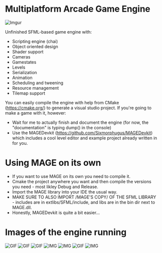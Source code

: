 # Multiplatform Arcade Game Engine
![Imgur](http://i.imgur.com/Qf707M2.png)

Unfinished SFML-based game engine with:
- Scripting engine (chai)
- Object oriented design
- Shader support
- Cameras
- Gamestates
- Levels
- Serialization
- Animation
- Scheduling and tweening
- Resource management
- Tilemap support

You can easily compile the engine with help from CMake (https://cmake.org/) to generate a visual studio project. If you're going to make a game with it, however:
- Wait for me to actually finish and document the engine (for now, the "documentation" is typing dump() in the console)
- Use the MAGEDevkit (https://github.com/Sixmorphugus/MAGEDevkit) which includes a cool level editor and example project already written in for you.

# Using MAGE on its own
- If you want to use MAGE on its own you need to compile it.
- Cmake the project anywhere you want and then compile the versions you need - most likley Debug and Release.
- Import the MAGE library into your IDE the usual way.
- MAKE SURE TO ALSO IMPORT /MAGE'S COPY/ OF THE SFML LIBRARY - includes are in extlibs/SFML/include, and libs are in the bin dir next to MAGE.dll.
- Honestly, MAGEDevkit is quite a bit easier...

# Images of the engine running
![GIF](http://i.imgur.com/m9ghGF6.gif)
![GIF](http://i.imgur.com/HSjQ5Ek.png)
![GIF](http://i.imgur.com/PbXY6ee.gif)
![IMG](http://i.imgur.com/xAaRhDh.png)
![IMG](http://i.imgur.com/vLhTlaJ.png)
![GIF](http://i.imgur.com/fvMkg7q.gif)
![IMG](http://i.imgur.com/yok5V9q.png)
